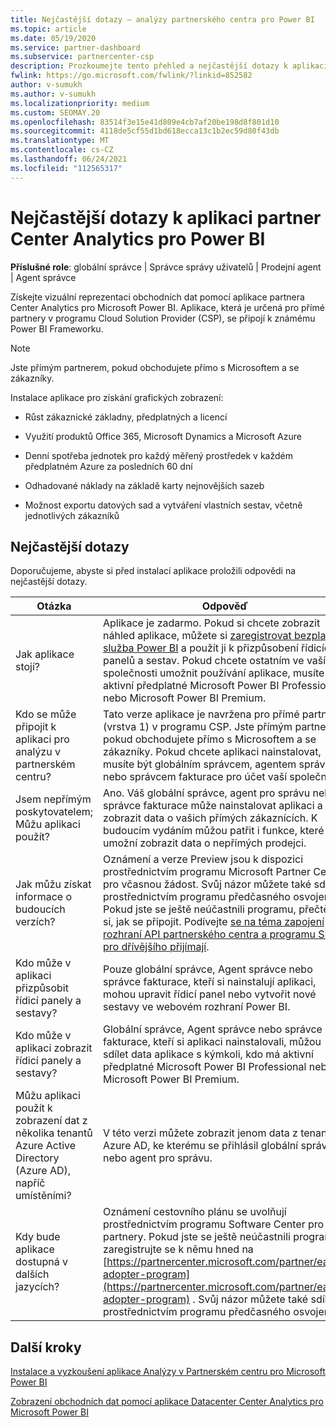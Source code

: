 ```yaml
---
title: Nejčastější dotazy – analýzy partnerského centra pro Power BI
ms.topic: article
ms.date: 05/19/2020
ms.service: partner-dashboard
ms.subservice: partnercenter-csp
description: Prozkoumejte tento přehled a nejčastější dotazy k aplikaci partner Center Analytics pro Power BI, která je určená pro přímé partnery v programu Cloud Solution Provider (CSP).
fwlink: https://go.microsoft.com/fwlink/?linkid=852582
author: v-sumukh
ms.author: v-sumukh
ms.localizationpriority: medium
ms.custom: SEOMAY.20
ms.openlocfilehash: 83514f3e15e41d809e4cb7af20be198d8f801d10
ms.sourcegitcommit: 4118de5cf55d1bd618ecca13c1b2ec59d80f43db
ms.translationtype: MT
ms.contentlocale: cs-CZ
ms.lasthandoff: 06/24/2021
ms.locfileid: "112565317"
---
```

# <a name="faqs-for-the-partner-center-analytics-app-for-power-bi"></a>Nejčastější dotazy k aplikaci partner Center Analytics pro Power BI



**Příslušné role**: globální správce | Správce správy uživatelů | Prodejní agent | Agent správce

Získejte vizuální reprezentaci obchodních dat pomocí aplikace partnera Center Analytics pro Microsoft Power BI. Aplikace, která je určená pro přímé partnery v programu Cloud Solution Provider (CSP), se připojí k známému Power BI Frameworku.

> [!NOTE]  
> Jste přímým partnerem, pokud obchodujete přímo s Microsoftem a se zákazníky.

Instalace aplikace pro získání grafických zobrazení:

- Růst zákaznické základny, předplatných a licencí

- Využití produktů Office 365, Microsoft Dynamics a Microsoft Azure

- Denní spotřeba jednotek pro každý měřený prostředek v každém předplatném Azure za posledních 60 dní

- Odhadované náklady na základě karty nejnovějších sazeb

- Možnost exportu datových sad a vytváření vlastních sestav, včetně jednotlivých zákazníků

## <a name="frequently-asked-questions"></a>Nejčastější dotazy

Doporučujeme, abyste si před instalací aplikace proložili odpovědi na nejčastější dotazy.

| **Otázka** | **Odpověď** |
| --- | ---------- |
| Jak aplikace stojí? | Aplikace je zadarmo. Pokud si chcete zobrazit náhled aplikace, můžete si [zaregistrovat bezplatnou služba Power BI](https://go.microsoft.com/fwlink/p/?linkid=845347) a použít ji k přizpůsobení řídicích panelů a sestav. Pokud chcete ostatním ve vaší společnosti umožnit používání aplikace, musíte mít aktivní předplatné Microsoft Power BI Professional nebo Microsoft Power BI Premium. |
| Kdo se může připojit k aplikaci pro analýzu v partnerském centru? | Tato verze aplikace je navržena pro přímé partnery (vrstva 1) v programu CSP. Jste přímým partnerem, pokud obchodujete přímo s Microsoftem a se zákazníky. Pokud chcete aplikaci nainstalovat, musíte být globálním správcem, agentem správce nebo správcem fakturace pro účet vaší společnosti. |
| Jsem nepřímým poskytovatelem; Můžu aplikaci použít? | Ano. Váš globální správce, agent pro správu nebo správce fakturace může nainstalovat aplikaci a zobrazit data o vašich přímých zákaznících. K budoucím vydáním můžou patřit i funkce, které vám umožní zobrazit data o nepřímých prodejci. |
| Jak můžu získat informace o budoucích verzích? | Oznámení a verze Preview jsou k dispozici prostřednictvím programu Microsoft Partner Center pro včasnou žádost. Svůj názor můžete také sdílet prostřednictvím programu předčasného osvojení. Pokud jste se ještě neúčastnili programu, přečtěte si, jak se připojit. Podívejte [se na téma zapojení rozhraní API partnerského centra a programu SDK pro dřívějšího přijímají](/partner-center/develop/early-adopter-program).  |
| Kdo může v aplikaci přizpůsobit řídicí panely a sestavy? | Pouze globální správce, Agent správce nebo správce fakturace, kteří si nainstalují aplikaci, mohou upravit řídicí panel nebo vytvořit nové sestavy ve webovém rozhraní Power BI. |
| Kdo může v aplikaci zobrazit řídicí panely a sestavy? | Globální správce, Agent správce nebo správce fakturace, kteří si aplikaci nainstalovali, můžou sdílet data aplikace s kýmkoli, kdo má aktivní předplatné Microsoft Power BI Professional nebo Microsoft Power BI Premium. |
| Můžu aplikaci použít k zobrazení dat z několika tenantů Azure Active Directory (Azure AD), napříč umístěními? | V této verzi můžete zobrazit jenom data z tenanta Azure AD, ke kterému se přihlásil globální správce nebo agent pro správu. | 
| Kdy bude aplikace dostupná v dalších jazycích? | Oznámení cestovního plánu se uvolňují prostřednictvím programu Software Center pro partnery. Pokud jste se ještě neúčastnili programu, zaregistrujte se k němu hned na [https://partnercenter.microsoft.com/partner/early-adopter-program](https://partnercenter.microsoft.com/partner/early-adopter-program) . Svůj názor můžete také sdílet prostřednictvím programu předčasného osvojení. | 



## <a name="next-steps"></a>Další kroky

[Instalace a vyzkoušení aplikace Analýzy v Partnerském centru pro Microsoft Power BI](power-bi-app-for-direct-partners-install.md)

[Zobrazení obchodních dat pomocí aplikace Datacenter Center Analytics pro Microsoft Power BI](power-bi-app-for-direct-partners-use.md)
